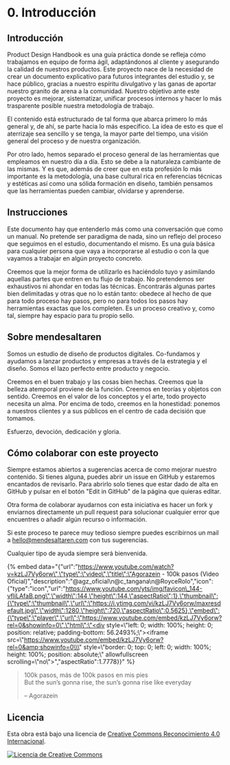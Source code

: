 # 0. Introducción

## Introducción

Product Design Handbook es una guía práctica donde se refleja cómo trabajamos en equipo de forma ágil, adaptándonos al cliente y asegurando la calidad de nuestros productos. Este proyecto nace de la necesidad de crear un documento explicativo para futuros integrantes del estudio y, se hace público, gracias a nuestro espíritu divulgativo y las ganas de aportar nuestro granito de arena a la comunidad. Nuestro objetivo ante este proyecto es mejorar, sistematizar, unificar procesos internos y hacer lo más trasparente posible nuestra metodología de trabajo.

El contenido está estructurado de tal forma que abarca primero lo más general y, de ahí, se parte hacia lo más específico. La idea de esto es que el aterrizaje sea sencillo y se tenga, la mayor parte del tiempo, una visión general del proceso y de nuestra organización.

Por otro lado, hemos separado el proceso general de las herramientas que empleamos en nuestro día a día. Esto se debe a la naturaleza cambiante de las mismas. Y es que, además de creer que en esta profesión lo más importante es la metodología, una base cultural rica en referencias técnicas y estéticas así como una sólida formación en diseño, también pensamos que las herramientas pueden cambiar, olvidarse y aprenderse.

## Instrucciones

Este documento hay que entenderlo más como una conversación que como un manual. No pretende ser paradigma de nada, sino un reflejo del proceso que seguimos en el estudio, documentando el mismo. Es una guía básica para cualquier persona que vaya a incorporarse al estudio o con la que vayamos a trabajar en algún proyecto concreto.

Creemos que la mejor forma de utilizarlo es haciéndolo tuyo y asimilando aquellas partes que entren en tu flujo de trabajo. No pretendemos ser exhaustivos ni ahondar en todas las técnicas. Encontrarás algunas partes bien delimitadas y otras que no lo están tanto: obedece al hecho de que para todo proceso hay pasos, pero no para todos los pasos hay herramientas exactas que los completen. Es un proceso creativo y, como tal, siempre hay espacio para tu propio sello.

## Sobre mendesaltaren

Somos un estudio de diseño de productos digitales. Co-fundamos y ayudamos a lanzar productos y empresas a través de la estrategia y el diseño. Somos el lazo perfecto entre producto y negocio.

Creemos en el buen trabajo y las cosas bien hechas. Creemos que la belleza atemporal proviene de la función. Creemos en teorías y objetos con sentido. Creemos en el valor de los conceptos y el arte, todo proyecto necesita un alma. Por encima de todo, creemos en la honestidad: ponemos a nuestros clientes y a sus públicos en el centro de cada decisión que tomamos.

Esfuerzo, devoción, dedicación y gloria.

## Cómo colaborar con este proyecto

Siempre estamos abiertos a sugerencias acerca de como mejorar nuestro contenido. Si tienes alguna, puedes abrir un issue en GitHub y estaremos encantados de revisarlo. Para abrirlo solo tienes que estar dado de alta en GitHub y pulsar en el botón "Edit in GitHub" de la página que quieras editar.

Otra forma de colaborar ayudarnos con esta iniciativa es hacer un fork y enviarnos directamente un pull request para solucionar cualquier error que encuentres o añadir algún recurso o información.

Si este proceso te parece muy tedioso siempre puedes escribirnos un mail a [hello@mendesaltaren.com](mailto:hello@mendesaltaren.com) con tus sugerencias.

Cualquier tipo de ayuda siempre será bienvenida.

{% embed data="{\"url\":\"https://www.youtube.com/watch?v=kzLJ7Vy6orw\",\"type\":\"video\",\"title\":\"Agorazein - 100k pasos \(Video Oficial\)\",\"description\":\"@agz\_oficial\\n@c\_tangana\\n@RoyceRolo\",\"icon\":{\"type\":\"icon\",\"url\":\"https://www.youtube.com/yts/img/favicon\_144-vfliLAfaB.png\",\"width\":144,\"height\":144,\"aspectRatio\":1},\"thumbnail\":{\"type\":\"thumbnail\",\"url\":\"https://i.ytimg.com/vi/kzLJ7Vy6orw/maxresdefault.jpg\",\"width\":1280,\"height\":720,\"aspectRatio\":0.5625},\"embed\":{\"type\":\"player\",\"url\":\"https://www.youtube.com/embed/kzLJ7Vy6orw?rel=0&showinfo=0\",\"html\":\"<div style=\\\"left: 0; width: 100%; height: 0; position: relative; padding-bottom: 56.2493%;\\\"><iframe src=\\\"https://www.youtube.com/embed/kzLJ7Vy6orw?rel=0&amp;showinfo=0\\\" style=\\\"border: 0; top: 0; left: 0; width: 100%; height: 100%; position: absolute;\\\" allowfullscreen scrolling=\\\"no\\\"></iframe></div>\",\"aspectRatio\":1.7778}}" %}

> 100k pasos, más de 100k pasos en mis pies  
> But the sun’s gonna rise, the sun’s gonna rise like everyday
>
> – Agorazein

## Licencia

Esta obra está bajo una licencia de [Creative Commons Reconocimiento 4.0 Internacional](https://github.com/mendesaltaren/product-design-handbook/tree/2652cd4913656e81f5956d392148cd56b4693161/LICENSE/README.md).

[![Licencia de Creative Commons](https://i.creativecommons.org/l/by/4.0/88x31.png)](http://creativecommons.org/licenses/by/4.0/)

